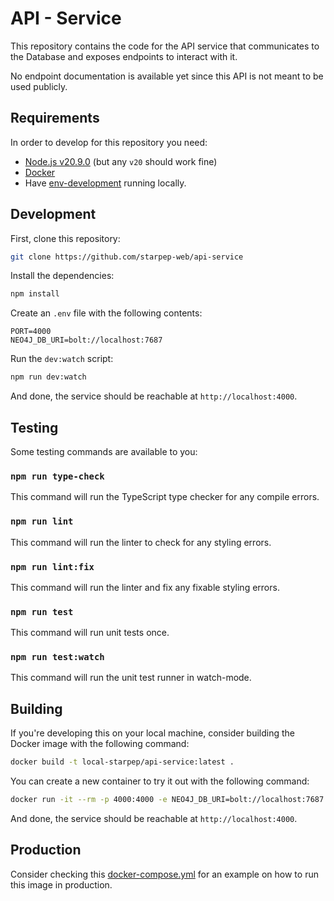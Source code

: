 # API - Service

This repository contains the code for the API service that communicates to the Database and exposes endpoints to interact with it.

No endpoint documentation is available yet since this API is not meant to be used publicly.

## Requirements

In order to develop for this repository you need:

* [Node.js v20.9.0](https://nodejs.org/en) (but any `v20` should work fine)
* [Docker](https://www.docker.com/products/docker-desktop/)
* Have [env-development](https://github.com/starpep-web/env-development) running locally.

## Development

First, clone this repository:

```bash
git clone https://github.com/starpep-web/api-service
```

Install the dependencies:

```bash
npm install
```

Create an `.env` file with the following contents:

```text
PORT=4000
NEO4J_DB_URI=bolt://localhost:7687
```

Run the `dev:watch` script:

```bash
npm run dev:watch
```

And done, the service should be reachable at `http://localhost:4000`.

## Testing

Some testing commands are available to you:

### `npm run type-check`

This command will run the TypeScript type checker for any compile errors.

### `npm run lint`

This command will run the linter to check for any styling errors.

### `npm run lint:fix`

This command will run the linter and fix any fixable styling errors.

### `npm run test`

This command will run unit tests once.

### `npm run test:watch`

This command will run the unit test runner in watch-mode.

## Building

If you're developing this on your local machine, consider building the Docker image with the following command:

```bash
docker build -t local-starpep/api-service:latest .
```

You can create a new container to try it out with the following command:

```bash
docker run -it --rm -p 4000:4000 -e NEO4J_DB_URI=bolt://localhost:7687 local-starpep/api-service:latest
```

And done, the service should be reachable at `http://localhost:4000`.

## Production

Consider checking this [docker-compose.yml](https://github.com/starpep-web/env-production/blob/main/docker-compose.yml) for an example on how to run this image in production.
